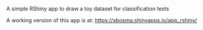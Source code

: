 A simple RShiny app to draw a toy dataset for classification tests

A working version of this app is at: https://sbosma.shinyapps.io/app_rshiny/

